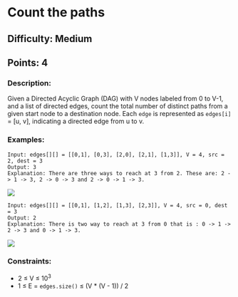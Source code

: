 # Count the paths
## Difficulty: Medium
## Points: 4
### Description:
Given a Directed Acyclic Graph (DAG) with V nodes labeled from 0 to V-1, and a list of directed edges, count the total number of distinct paths from a given start node to a destination node. Each `edge` is represented as `edges[i]` = [u, v], indicating a directed edge from u to v.

### Examples:
```
Input: edges[][] = [[0,1], [0,3], [2,0], [2,1], [1,3]], V = 4, src = 2, dest = 3
Output: 3
Explanation: There are three ways to reach at 3 from 2. These are: 2 -> 1 -> 3, 2 -> 0 -> 3 and 2 -> 0 -> 1 -> 3.
```
<img src="https://media.geeksforgeeks.org/wp-content/uploads/20250421154205101614/Print-all-paths-1.webp"><br>
```
Input: edges[][] = [[0,1], [1,2], [1,3], [2,3]], V = 4, src = 0, dest = 3
Output: 2
Explanation: There is two way to reach at 3 from 0 that is : 0 -> 1 -> 2 -> 3 and 0 -> 1 -> 3.
```
<img src="https://media.geeksforgeeks.org/wp-content/uploads/20250524103856837397/Print-all-paths-2.webp"><br>

### Constraints:
- 2  ≤  V  ≤  10<sup>3</sup>
- 1  ≤   E = `edges.size()`  ≤  (V * (V - 1)) / 2

